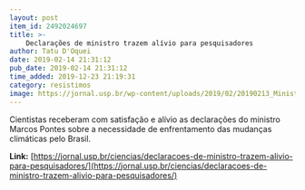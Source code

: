 ```yaml
---
layout: post
item_id: 2492024697
title: >-
    Declarações de ministro trazem alívio para pesquisadores
author: Tatu D'Oquei
date: 2019-02-14 21:31:12
pub_date: 2019-02-14 21:31:12
time_added: 2019-12-23 21:19:31
category: resistimos
image: https://jornal.usp.br/wp-content/uploads/2019/02/20190213_Ministro_Marcos_Pontes.jpg
---
```


Cientistas receberam com satisfação e alívio as declarações do ministro Marcos Pontes sobre a necessidade de enfrentamento das mudanças climáticas pelo Brasil.

**Link:** [https://jornal.usp.br/ciencias/declaracoes-de-ministro-trazem-alivio-para-pesquisadores/](https://jornal.usp.br/ciencias/declaracoes-de-ministro-trazem-alivio-para-pesquisadores/)

